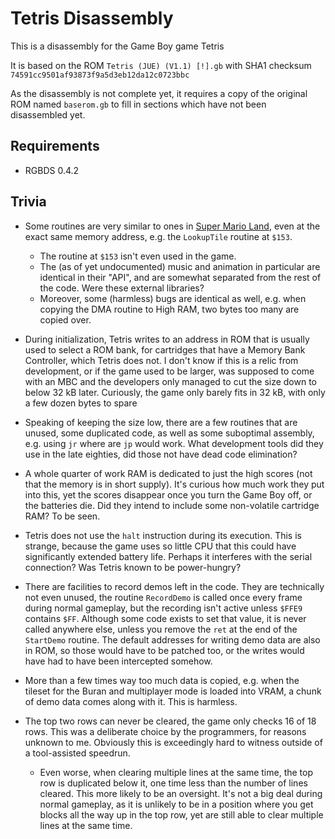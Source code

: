 # Tetris Disassembly

This is a disassembly for the Game Boy game Tetris

It is based on the ROM `Tetris (JUE) (V1.1) [!].gb` with SHA1 checksum `74591cc9501af93873f9a5d3eb12da12c0723bbc`

As the disassembly is not complete yet, it requires a copy of the original ROM named `baserom.gb` to fill in sections which have not been disassembled yet.

## Requirements

* RGBDS 0.4.2

## Trivia

* Some routines are very similar to ones in [Super Mario Land](https://github.com/kaspermeerts/supermarioland), even at the exact same memory address, e.g. the `LookupTile` routine at `$153`.
  * The routine at `$153` isn't even used in the game.
  * The (as of yet undocumented) music and animation in particular are identical in their "API", and are somewhat separated from the rest of the code. Were these external libraries?
  * Moreover, some (harmless) bugs are identical as well, e.g. when copying the DMA routine to High RAM, two bytes too many are copied over.

* During initialization, Tetris writes to an address in ROM that is usually used to select a ROM bank, for cartridges that have a Memory Bank Controller, which Tetris does not. I don't know if this is a relic from development, or if the game used to be larger, was supposed to come with an MBC and the developers only managed to cut the size down to below 32 kB later. Curiously, the game only barely fits in 32 kB, with only a few dozen bytes to spare

* Speaking of keeping the size low, there are a few routines that are unused, some duplicated code, as well as some suboptimal assembly, e.g. using `jr` where are `jp` would work. What development tools did they use in the late eighties, did those not have dead code elimination?

* A whole quarter of work RAM is dedicated to just the high scores (not that the memory is in short supply). It's curious how much work they put into this, yet the scores disappear once you turn the Game Boy off, or the batteries die. Did they intend to include some non-volatile cartridge RAM? To be seen.

* Tetris does not use the `halt` instruction during its execution. This is strange, because the game uses so little CPU that this could have significantly extended battery life. Perhaps it interferes with the serial connection? Was Tetris known to be power-hungry?

* There are facilities to record demos left in the code. They are technically not even unused, the routine `RecordDemo` is called once every frame during normal gameplay, but the recording isn't active unless `$FFE9` contains `$FF`. Although some code exists to set that value, it is never called anywhere else, unless you remove the `ret` at the end of the `StartDemo` routine. The default addresses for writing demo data are also in ROM, so those would have to be patched too, or the writes would have had to have been intercepted somehow.

* More than a few times way too much data is copied, e.g. when the tileset for the Buran and multiplayer mode is loaded into VRAM, a chunk of demo data comes along with it. This is harmless.

* The top two rows can never be cleared, the game only checks 16 of 18 rows. This was a deliberate choice by the programmers, for reasons unknown to me. Obviously this is exceedingly hard to witness outside of a tool-assisted speedrun.
  * Even worse, when clearing multiple lines at the same time, the top row is duplicated below it, one time less than the number of lines cleared. This more likely to be an oversight. It's not a big deal during normal gameplay, as it is unlikely to be in a position where you get blocks all the way up in the top row, yet are still able to clear multiple lines at the same time.

